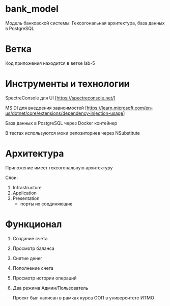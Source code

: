 # bank_model
Модель банковской системы. Гексогональная архитектура, база данных в PostgreSQL

# Ветка 
Код приложения находится в ветке lab-5

# Инструменты и технологии 
SpectreConsole для UI [https://spectreconsole.net/]

MS DI для внедрения зависимостей [https://learn.microsoft.com/en-us/dotnet/core/extensions/dependency-injection-usage]

База данных в PostgreSQL через Docker контейнер

В тестах используются моки репозиториев через NSubstitute

# Архитектура
Приложение имеет гексогональную архитектуру 

Слои:

1. Infrastructure
2. Application
3. Presentation
   + порты их соединяющие

# Функционал 
1. Создание счета
2. Просмотр баланса
3. Снятие денег
4. Пополнение счета
5. Просмотр истории операций
6. Два режима Админ/Пользователь

   Проект был написан в рамках курса ООП в университете ИТМО
